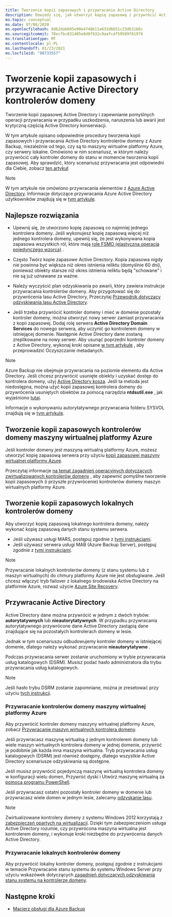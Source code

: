```yaml
---
title: Tworzenie kopii zapasowych i przywracanie Active Directory
description: Dowiedz się, jak utworzyć kopię zapasową i przywrócić Active Directory kontrolerów domeny.
ms.topic: conceptual
ms.date: 07/08/2020
ms.openlocfilehash: 8db2dab605e90e4748b11a632d6651c23d631b6c
ms.sourcegitcommit: 78ecfbc831405e8d0f932c9aafcdf59589f81978
ms.translationtype: MT
ms.contentlocale: pl-PL
ms.lasthandoff: 01/23/2021
ms.locfileid: "98733557"
---
```

# <a name="back-up-and-restore-active-directory-domain-controllers"></a>Tworzenie kopii zapasowych i przywracanie Active Directory kontrolerów domeny

Tworzenie kopii zapasowej Active Directory i zapewnianie pomyślnych operacji przywracania w przypadku uszkodzenia, naruszenia lub awarii jest krytyczną częścią Active Directory konserwacji.

W tym artykule opisano odpowiednie procedury tworzenia kopii zapasowych i przywracania Active Directory kontrolerów domeny z Azure Backup, niezależnie od tego, czy są to maszyny wirtualne platformy Azure, czy serwery lokalne. Omówiono w nim scenariusz, w którym należy przywrócić cały kontroler domeny do stanu w momencie tworzenia kopii zapasowej. Aby sprawdzić, który scenariusz przywracania jest odpowiedni dla Ciebie, zobacz [ten artykuł](/windows-server/identity/ad-ds/manage/ad-forest-recovery-determine-how-to-recover).  

>[!NOTE]
> W tym artykule nie omówiono przywracania elementów z [Azure Active Directory](../active-directory/fundamentals/active-directory-whatis.md). Informacje dotyczące przywracania Azure Active Directory użytkowników znajdują się w [tym artykule](../active-directory/fundamentals/active-directory-users-restore.md).

## <a name="best-practices"></a>Najlepsze rozwiązania

- Upewnij się, że utworzono kopię zapasową co najmniej jednego kontrolera domeny. Jeśli wykonujesz kopię zapasową więcej niż jednego kontrolera domeny, upewnij się, że jest wykonywana kopia zapasowa wszystkich ról, które mają [role FSMO (elastyczna operacja pojedynczego wzorca)](/windows-server/identity/ad-ds/plan/planning-operations-master-role-placement) .

- Często Twórz kopie zapasowe Active Directory. Kopia zapasowa nigdy nie powinna być większa niż okres istnienia reliktu (domyślnie 60 dni), ponieważ obiekty starsze niż okres istnienia reliktu będą "schowane" i nie są już uznawane za ważne.

- Należy wyczyścić plan odzyskiwania po awarii, który zawiera instrukcje przywracania kontrolerów domeny. Aby przygotować się do przywrócenia lasu Active Directory, Przeczytaj [Przewodnik dotyczący odzyskiwania lasu Active Directory](/windows-server/identity/ad-ds/manage/ad-forest-recovery-guide).

- Jeśli trzeba przywrócić kontroler domeny i mieć w domenie pozostały kontroler domeny, można utworzyć nowy serwer zamiast przywracania z kopii zapasowej. Dodaj rolę serwera **Active Directory Domain Services** do nowego serwera, aby uczynić go kontrolerem domeny w istniejącej domenie. Następnie Active Directory dane zostaną zreplikowane na nowy serwer. Aby usunąć poprzedni kontroler domeny z Active Directory, wykonaj kroki opisane [w tym artykule](/windows-server/identity/ad-ds/deploy/ad-ds-metadata-cleanup) , aby przeprowadzić Oczyszczanie metadanych.

>[!NOTE]
>Azure Backup nie obejmuje przywracania na poziomie elementu dla Active Directory. Jeśli chcesz przywrócić usunięte obiekty i uzyskać dostęp do kontrolera domeny, użyj [Active Directory kosza](/windows-server/identity/ad-ds/get-started/adac/introduction-to-active-directory-administrative-center-enhancements--level-100-#ad_recycle_bin_mgmt). Jeśli ta metoda jest niedostępna, można użyć kopii zapasowej kontrolera domeny do przywrócenia usuniętych obiektów za pomocą narzędzia **ntdsutil.exe** , jak wyjaśniono [tutaj](https://support.microsoft.com/help/840001/how-to-restore-deleted-user-accounts-and-their-group-memberships-in-ac).
>
>Informacje o wykonywaniu autorytatywnego przywracania folderu SYSVOL znajdują się w [tym artykule](/windows-server/identity/ad-ds/manage/ad-forest-recovery-authoritative-recovery-sysvol).

## <a name="backing-up-azure-vm-domain-controllers"></a>Tworzenie kopii zapasowych kontrolerów domeny maszyny wirtualnej platformy Azure

Jeśli kontroler domeny jest maszyną wirtualną platformy Azure, możesz utworzyć kopię zapasową serwera przy użyciu [kopii zapasowej maszyny wirtualnej platformy Azure](backup-azure-vms-introduction.md).

Przeczytaj informacje [na temat zagadnień operacyjnych dotyczących zwirtualizowanych kontrolerów domeny](/windows-server/identity/ad-ds/get-started/virtual-dc/virtualized-domain-controllers-hyper-v#operational-considerations-for-virtualized-domain-controllers) , aby zapewnić pomyślne tworzenie kopii zapasowych (i przyszłe przywrócenie) kontrolerów domeny maszyn wirtualnych platformy Azure.

## <a name="backing-up-on-premises-domain-controllers"></a>Tworzenie kopii zapasowych lokalnych kontrolerów domeny

Aby utworzyć kopię zapasową lokalnego kontrolera domeny, należy wykonać kopię zapasową danych stanu systemu serwera.

- Jeśli używasz usługi MARS, postępuj zgodnie z [tymi instrukcjami](backup-azure-system-state.md).
- Jeśli używasz serwera usługi MAB (Azure Backup Server), postępuj zgodnie z [tymi instrukcjami](backup-mabs-system-state-and-bmr.md).

>[!NOTE]
> Przywracanie lokalnych kontrolerów domeny (z stanu systemu lub z maszyn wirtualnych) do chmury platformy Azure nie jest obsługiwane. Jeśli chcesz włączyć tryb failover z lokalnego środowiska Active Directory na platformie Azure, rozważ użycie [Azure Site Recovery](../site-recovery/site-recovery-active-directory.md).

## <a name="restoring-active-directory"></a>Przywracanie Active Directory

Active Directory dane można przywrócić w jednym z dwóch trybów: **autorytatywnych** lub **nieautorytatywnych**. W przypadku przywracania autorytatywnego przywrócone dane Active Directory zastąpią dane znajdujące się na pozostałych kontrolerach domeny w lesie.

Jednak w tym scenariuszu odbudowujemy kontroler domeny w istniejącej domenie, dlatego należy wykonać przywracanie **nieautorytatywne** .

Podczas przywracania serwer zostanie uruchomiony w trybie przywracania usług katalogowych (DSRM). Musisz podać hasło administratora dla trybu przywracania usług katalogowych.

>[!NOTE]
>Jeśli hasło trybu DSRM zostanie zapomniane, można je zresetować przy użyciu [tych instrukcji](/previous-versions/windows/it-pro/windows-server-2012-r2-and-2012/cc754363(v=ws.11)).

### <a name="restoring-azure-vm-domain-controllers"></a>Przywracanie kontrolerów domeny maszyny wirtualnej platformy Azure

Aby przywrócić kontroler domeny maszyny wirtualnej platformy Azure, zobacz [Przywracanie maszyn wirtualnych kontrolera domeny](backup-azure-arm-restore-vms.md#restore-domain-controller-vms).

Jeśli przywracasz maszynę wirtualną z jednym kontrolerem domeny lub wiele maszyn wirtualnych kontrolera domeny w jednej domenie, przywróć je podobnie jak każda inna maszyna wirtualna. Tryb przywracania usług katalogowych (DSRM) jest również dostępny, dlatego wszystkie Active Directory scenariusze odzyskiwania są dostępne.

Jeśli musisz przywrócić pojedynczą maszynę wirtualną kontrolera domeny w konfiguracji wielu domen, Przywróć dyski i Utwórz maszynę wirtualną za [pomocą programu PowerShell](backup-azure-vms-automation.md#restore-the-disks).

Jeśli przywracasz ostatni pozostały kontroler domeny w domenie lub przywracasz wiele domen w jednym lesie, zalecamy [odzyskanie lasu](/windows-server/identity/ad-ds/manage/ad-forest-recovery-single-domain-in-multidomain-recovery).

>[!NOTE]
> Zwirtualizowane kontrolery domeny z systemu Windows 2012 korzystają z [zabezpieczeń opartych na wirtualizacji](/windows-server/identity/ad-ds/introduction-to-active-directory-domain-services-ad-ds-virtualization-level-100#virtualization-based-safeguards). Dzięki tym zabezpieczeniom usługa Active Directory rozumie, czy przywrócona maszyna wirtualna jest kontrolerem domeny, i wykonuje kroki niezbędne do przywrócenia danych Active Directory.

### <a name="restoring-on-premises-domain-controllers"></a>Przywracanie lokalnych kontrolerów domeny

Aby przywrócić lokalny kontroler domeny, postępuj zgodnie z instrukcjami w temacie Przywracanie stanu systemu do systemu Windows Server przy użyciu wskazówek dotyczących [zagadnień dotyczących odzyskiwania stanu systemu na kontrolerze domeny](backup-azure-restore-system-state.md#special-considerations-for-system-state-recovery-on-a-domain-controller).

## <a name="next-steps"></a>Następne kroki

- [Macierz obsługi dla Azure Backup](backup-support-matrix.md)
